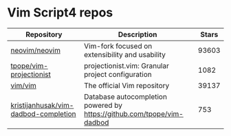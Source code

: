 # Vim Script4 repos

| Repository                                                                                      | Description                                                              | Stars |
| ----------------------------------------------------------------------------------------------- | ------------------------------------------------------------------------ | ----- |
| [neovim/neovim](https://github.com/neovim/neovim)                                               | Vim-fork focused on extensibility and usability                          | 93603 |
| [tpope/vim-projectionist](https://github.com/tpope/vim-projectionist)                           | projectionist.vim: Granular project configuration                        | 1082  |
| [vim/vim](https://github.com/vim/vim)                                                           | The official Vim repository                                              | 39137 |
| [kristijanhusak/vim-dadbod-completion](https://github.com/kristijanhusak/vim-dadbod-completion) | Database autocompletion powered by <https://github.com/tpope/vim-dadbod> | 753   |
